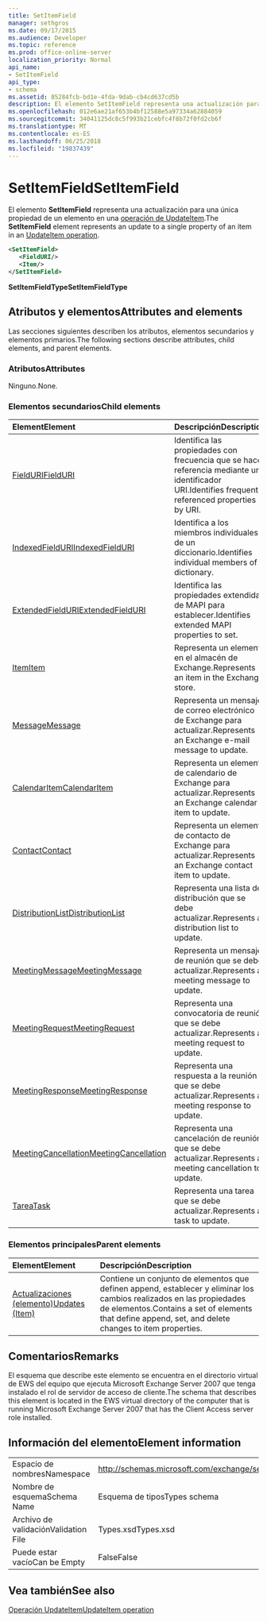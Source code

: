 ```yaml
---
title: SetItemField
manager: sethgros
ms.date: 09/17/2015
ms.audience: Developer
ms.topic: reference
ms.prod: office-online-server
localization_priority: Normal
api_name:
- SetItemField
api_type:
- schema
ms.assetid: 85284fcb-bd1e-4fda-9dab-cb4cd637cd5b
description: El elemento SetItemField representa una actualización para una única propiedad de un elemento en una operación UpdateItem.
ms.openlocfilehash: 012e6ae21af653b4bf12588e5a97334a62884059
ms.sourcegitcommit: 34041125dc8c5f993b21cebfc4f8b72f0fd2cb6f
ms.translationtype: MT
ms.contentlocale: es-ES
ms.lasthandoff: 06/25/2018
ms.locfileid: "19837439"
---
```

# <a name="setitemfield"></a><span data-ttu-id="528f4-103">SetItemField</span><span class="sxs-lookup"><span data-stu-id="528f4-103">SetItemField</span></span>

<span data-ttu-id="528f4-104">El elemento **SetItemField** representa una actualización para una única propiedad de un elemento en una [operación de UpdateItem](updateitem-operation.md).</span><span class="sxs-lookup"><span data-stu-id="528f4-104">The **SetItemField** element represents an update to a single property of an item in an [UpdateItem operation](updateitem-operation.md).</span></span>
  
```xml
<SetItemField>
   <FieldURI/>
   <Item/>
</SetItemField>
```

 <span data-ttu-id="528f4-105">**SetItemFieldType**</span><span class="sxs-lookup"><span data-stu-id="528f4-105">**SetItemFieldType**</span></span>
## <a name="attributes-and-elements"></a><span data-ttu-id="528f4-106">Atributos y elementos</span><span class="sxs-lookup"><span data-stu-id="528f4-106">Attributes and elements</span></span>

<span data-ttu-id="528f4-107">Las secciones siguientes describen los atributos, elementos secundarios y elementos primarios.</span><span class="sxs-lookup"><span data-stu-id="528f4-107">The following sections describe attributes, child elements, and parent elements.</span></span>
  
### <a name="attributes"></a><span data-ttu-id="528f4-108">Atributos</span><span class="sxs-lookup"><span data-stu-id="528f4-108">Attributes</span></span>

<span data-ttu-id="528f4-109">Ninguno.</span><span class="sxs-lookup"><span data-stu-id="528f4-109">None.</span></span>
  
### <a name="child-elements"></a><span data-ttu-id="528f4-110">Elementos secundarios</span><span class="sxs-lookup"><span data-stu-id="528f4-110">Child elements</span></span>

|<span data-ttu-id="528f4-111">**Element**</span><span class="sxs-lookup"><span data-stu-id="528f4-111">**Element**</span></span>|<span data-ttu-id="528f4-112">**Descripción**</span><span class="sxs-lookup"><span data-stu-id="528f4-112">**Description**</span></span>|
|:-----|:-----|
|[<span data-ttu-id="528f4-113">FieldURI</span><span class="sxs-lookup"><span data-stu-id="528f4-113">FieldURI</span></span>](fielduri.md) <br/> |<span data-ttu-id="528f4-114">Identifica las propiedades con frecuencia que se hace referencia mediante un identificador URI.</span><span class="sxs-lookup"><span data-stu-id="528f4-114">Identifies frequently referenced properties by URI.</span></span>  <br/> |
|[<span data-ttu-id="528f4-115">IndexedFieldURI</span><span class="sxs-lookup"><span data-stu-id="528f4-115">IndexedFieldURI</span></span>](indexedfielduri.md) <br/> |<span data-ttu-id="528f4-116">Identifica a los miembros individuales de un diccionario.</span><span class="sxs-lookup"><span data-stu-id="528f4-116">Identifies individual members of a dictionary.</span></span>  <br/> |
|[<span data-ttu-id="528f4-117">ExtendedFieldURI</span><span class="sxs-lookup"><span data-stu-id="528f4-117">ExtendedFieldURI</span></span>](extendedfielduri.md) <br/> |<span data-ttu-id="528f4-118">Identifica las propiedades extendidas de MAPI para establecer.</span><span class="sxs-lookup"><span data-stu-id="528f4-118">Identifies extended MAPI properties to set.</span></span>  <br/> |
|[<span data-ttu-id="528f4-119">Item</span><span class="sxs-lookup"><span data-stu-id="528f4-119">Item</span></span>](item.md) <br/> |<span data-ttu-id="528f4-120">Representa un elemento en el almacén de Exchange.</span><span class="sxs-lookup"><span data-stu-id="528f4-120">Represents an item in the Exchange store.</span></span>  <br/> |
|[<span data-ttu-id="528f4-121">Message</span><span class="sxs-lookup"><span data-stu-id="528f4-121">Message</span></span>](message-ex15websvcsotherref.md) <br/> |<span data-ttu-id="528f4-122">Representa un mensaje de correo electrónico de Exchange para actualizar.</span><span class="sxs-lookup"><span data-stu-id="528f4-122">Represents an Exchange e-mail message to update.</span></span>  <br/> |
|[<span data-ttu-id="528f4-123">CalendarItem</span><span class="sxs-lookup"><span data-stu-id="528f4-123">CalendarItem</span></span>](calendaritem.md) <br/> |<span data-ttu-id="528f4-124">Representa un elemento de calendario de Exchange para actualizar.</span><span class="sxs-lookup"><span data-stu-id="528f4-124">Represents an Exchange calendar item to update.</span></span>  <br/> |
|[<span data-ttu-id="528f4-125">Contact</span><span class="sxs-lookup"><span data-stu-id="528f4-125">Contact</span></span>](contact.md) <br/> |<span data-ttu-id="528f4-126">Representa un elemento de contacto de Exchange para actualizar.</span><span class="sxs-lookup"><span data-stu-id="528f4-126">Represents an Exchange contact item to update.</span></span>  <br/> |
|[<span data-ttu-id="528f4-127">DistributionList</span><span class="sxs-lookup"><span data-stu-id="528f4-127">DistributionList</span></span>](distributionlist.md) <br/> |<span data-ttu-id="528f4-128">Representa una lista de distribución que se debe actualizar.</span><span class="sxs-lookup"><span data-stu-id="528f4-128">Represents a distribution list to update.</span></span>  <br/> |
|[<span data-ttu-id="528f4-129">MeetingMessage</span><span class="sxs-lookup"><span data-stu-id="528f4-129">MeetingMessage</span></span>](meetingmessage.md) <br/> |<span data-ttu-id="528f4-130">Representa un mensaje de reunión que se debe actualizar.</span><span class="sxs-lookup"><span data-stu-id="528f4-130">Represents a meeting message to update.</span></span>  <br/> |
|[<span data-ttu-id="528f4-131">MeetingRequest</span><span class="sxs-lookup"><span data-stu-id="528f4-131">MeetingRequest</span></span>](meetingrequest.md) <br/> |<span data-ttu-id="528f4-132">Representa una convocatoria de reunión que se debe actualizar.</span><span class="sxs-lookup"><span data-stu-id="528f4-132">Represents a meeting request to update.</span></span>  <br/> |
|[<span data-ttu-id="528f4-133">MeetingResponse</span><span class="sxs-lookup"><span data-stu-id="528f4-133">MeetingResponse</span></span>](meetingresponse.md) <br/> |<span data-ttu-id="528f4-134">Representa una respuesta a la reunión que se debe actualizar.</span><span class="sxs-lookup"><span data-stu-id="528f4-134">Represents a meeting response to update.</span></span>  <br/> |
|[<span data-ttu-id="528f4-135">MeetingCancellation</span><span class="sxs-lookup"><span data-stu-id="528f4-135">MeetingCancellation</span></span>](meetingcancellation.md) <br/> |<span data-ttu-id="528f4-136">Representa una cancelación de reunión que se debe actualizar.</span><span class="sxs-lookup"><span data-stu-id="528f4-136">Represents a meeting cancellation to update.</span></span>  <br/> |
|[<span data-ttu-id="528f4-137">Tarea</span><span class="sxs-lookup"><span data-stu-id="528f4-137">Task</span></span>](task.md) <br/> |<span data-ttu-id="528f4-138">Representa una tarea que se debe actualizar.</span><span class="sxs-lookup"><span data-stu-id="528f4-138">Represents a task to update.</span></span>  <br/> |
   
### <a name="parent-elements"></a><span data-ttu-id="528f4-139">Elementos principales</span><span class="sxs-lookup"><span data-stu-id="528f4-139">Parent elements</span></span>

|<span data-ttu-id="528f4-140">**Element**</span><span class="sxs-lookup"><span data-stu-id="528f4-140">**Element**</span></span>|<span data-ttu-id="528f4-141">**Descripción**</span><span class="sxs-lookup"><span data-stu-id="528f4-141">**Description**</span></span>|
|:-----|:-----|
|[<span data-ttu-id="528f4-142">Actualizaciones (elemento)</span><span class="sxs-lookup"><span data-stu-id="528f4-142">Updates (Item)</span></span>](updates-item.md) <br/> |<span data-ttu-id="528f4-143">Contiene un conjunto de elementos que definen append, establecer y eliminar los cambios realizados en las propiedades de elementos.</span><span class="sxs-lookup"><span data-stu-id="528f4-143">Contains a set of elements that define append, set, and delete changes to item properties.</span></span>  <br/> |
   
## <a name="remarks"></a><span data-ttu-id="528f4-144">Comentarios</span><span class="sxs-lookup"><span data-stu-id="528f4-144">Remarks</span></span>

<span data-ttu-id="528f4-145">El esquema que describe este elemento se encuentra en el directorio virtual de EWS del equipo que ejecuta Microsoft Exchange Server 2007 que tenga instalado el rol de servidor de acceso de cliente.</span><span class="sxs-lookup"><span data-stu-id="528f4-145">The schema that describes this element is located in the EWS virtual directory of the computer that is running Microsoft Exchange Server 2007 that has the Client Access server role installed.</span></span>
  
## <a name="element-information"></a><span data-ttu-id="528f4-146">Información del elemento</span><span class="sxs-lookup"><span data-stu-id="528f4-146">Element information</span></span>

|||
|:-----|:-----|
|<span data-ttu-id="528f4-147">Espacio de nombres</span><span class="sxs-lookup"><span data-stu-id="528f4-147">Namespace</span></span>  <br/> |http://schemas.microsoft.com/exchange/services/2006/types  <br/> |
|<span data-ttu-id="528f4-148">Nombre de esquema</span><span class="sxs-lookup"><span data-stu-id="528f4-148">Schema Name</span></span>  <br/> |<span data-ttu-id="528f4-149">Esquema de tipos</span><span class="sxs-lookup"><span data-stu-id="528f4-149">Types schema</span></span>  <br/> |
|<span data-ttu-id="528f4-150">Archivo de validación</span><span class="sxs-lookup"><span data-stu-id="528f4-150">Validation File</span></span>  <br/> |<span data-ttu-id="528f4-151">Types.xsd</span><span class="sxs-lookup"><span data-stu-id="528f4-151">Types.xsd</span></span>  <br/> |
|<span data-ttu-id="528f4-152">Puede estar vacío</span><span class="sxs-lookup"><span data-stu-id="528f4-152">Can be Empty</span></span>  <br/> |<span data-ttu-id="528f4-153">False</span><span class="sxs-lookup"><span data-stu-id="528f4-153">False</span></span>  <br/> |
   
## <a name="see-also"></a><span data-ttu-id="528f4-154">Vea también</span><span class="sxs-lookup"><span data-stu-id="528f4-154">See also</span></span>



[<span data-ttu-id="528f4-155">Operación UpdateItem</span><span class="sxs-lookup"><span data-stu-id="528f4-155">UpdateItem operation</span></span>](updateitem-operation.md)

